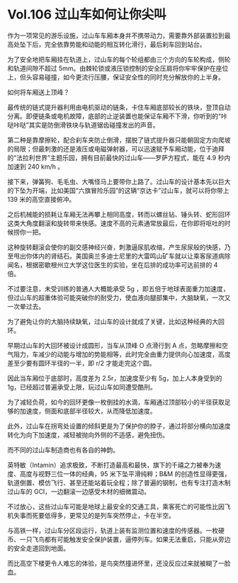 # Vol.106 过山车如何让你尖叫

作为一项常见的游乐设施，过山车车厢本身并不携带动力，需要靠外部装置拉到最高处坠下后，完全依靠势能和动能的相互转化滑行，最后刹车回到站台。

为了安全地把车厢挂在轨道上，过山车的每个轮组都由三个方向的车轮构成，侧轮和轨道间隙不超过 5mm。由棘轮锁或液压锁控制的安全压肩将你牢牢保护在座位上，但头容易碰撞，如今更流行压腰，保证安全性的同时充分解放你的上半身。

如何将车厢送上顶峰？

最传统的链式提升器利用由电机驱动的链条，卡住车厢底部较长的铁块，登顶自动分离。即便链条或电机故障，底部的止逆装置也能保证车厢不下滑，你听到的“咔哒咔哒”其实是防倒滑铁块与轨道锯齿碰撞发出的声音。

第二种是靠摩擦轮，配合刹车夹防止倒滑，摆脱了链式提升器只能朝固定方向爬坡的局限；但最刺激的还是液压或电磁弹射器，可以迅速赋予车厢动能，位于迪拜的“法拉利世界”主题乐园，拥有目前最快的过山车——罗萨方程式，能在 4.9 秒内加速到 240 km/h 。

接下来，弹簧狗、毛毛虫、大嘴怪马上要带你上路了。过山车的设计基本先以巨大的下坠为开端，比如美国“六旗冒险乐园”的这辆“京达卡”过山车，就可以将你带上 139 米的高空直接俯冲。

之后机械能的损耗让车厢无法再攀上相同高度，转而以螺丝钻、锤头转、蛇形回环这类大角度翻滚和旋转带来快感。速度不高的元素通常放最后，在你即将呕吐的时候捞你一把。

这种旋转翻滚会使你的副交感神经兴奋，刺激逼尿肌收缩，产生尿尿般的快感，乃至甩出你体内的肾结石。美国奥兰多迪士尼里的大雷鸣山矿车就以让乘客尿道病除闻名，根据密歇根州立大学这位医生的实验，坐在后排的成功率可达前排的 4 倍。

不过要注意，未受训练的普通人大概能承受 5g ，即五倍于地球表面重力加速度，但过山车的超重体验可能突破你的耐受力，使血液向腿部集中，大脑缺氧，一次又一次晕过去。

为了避免让你的大脑持续缺氧，过山车的设计就成了关键，比如这种经典的大回环。

早期过山车的大回环被设计成圆形，当车从顶峰 O 点滑行到 A 点，忽略摩擦和空气阻力，车减少的动能与增加的势能相等，此时完全由重力提供向心加速度，高度差至少要有圆环半径的一半，即 r/2 才能走完这个圆。

因此当车厢位于底部时，高度差为 2.5r，加速度至少有 5g，加上人本身受到的 1g，已经超过普遍承受上限，玩过山车如同遭受酷刑。

为了减轻负荷，如今的回环更像一枚倒挂的水滴，车厢通过顶部较小的半径获取足够的加速度，侧面和底部半径较大，从而降低加速度。

此外，过山车在拐弯处设置的倾斜更是为了保护你的脖子，通过将部分横向加速度转化为向下加速度，减轻被抛向外侧的不适感，避免扭伤。

而不同的过山车制造商也有各自的神韵。

英特敏（Intamin）追求极致，不断打造最高和最快，旗下的千禧之力被奉为速度、高度与视野三位一体的经典，95 米下坠平滑纯粹；B&M 的创造性显得更强，轨道倒置、模仿飞行、甚至还能站着玩全程；除了普遍的钢制，也有专注打造木制过山车的 GCI，一边翻滚一边感受木材的细微震动。

不过放心，这些过山车可能是地球上最安全的交通工具，乘客死亡的可能性比因飞机失事而死要低得多，更常见的是列车突然停止，卡在半空。

与高铁一样，过山车分区段运行，轨道上装有监测位置和速度的传感器。一枚硬币、一只飞鸟都有可能触发安全保护装置，逼停列车。如果无法重启，只能从旁边的安全走道回到地面。

而比高空下楼更令人难忘的体验，是鸟突然撞进怀里，还没反应过来就被糊了一脸血。
